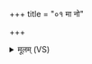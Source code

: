 +++
title = "०१ मा नो"

+++
<details><summary>मूलम् (VS)</summary>

मा नो॑ विदन्विव्या॒धिनो॒ मो अ॑भिव्या॒धिनो॑ विदन्।  
आ॒राच्छ॑र॒व्या॑ अ॒स्मद्विषू॑चीरिन्द्र पातय ॥
</details>